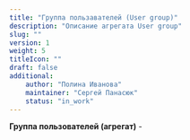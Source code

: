 ```yaml
---
title: "Группа пользавателей (User group)"
description: "Описание агрегата User group"
slug: ""
version: 1
weight: 5
titleIcon: ""
draft: false
additional:
    author: "Полина Иванова"
    maintainer: "Сергей Панасюк"
    status: "in_work"
---
```


**Группа пользователей (агрегат)** - 